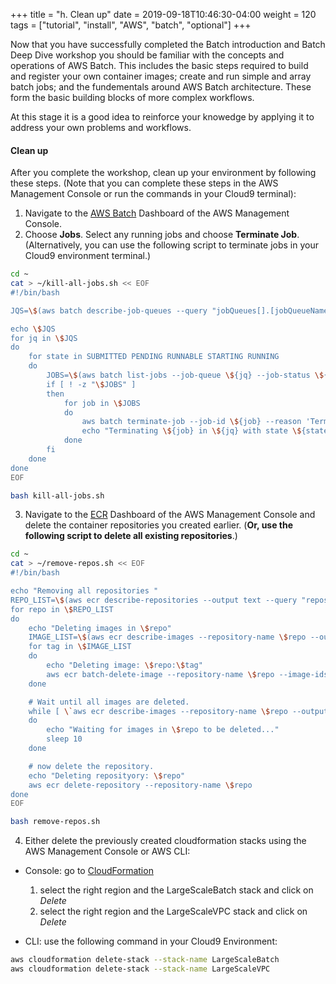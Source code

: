 +++
title = "h. Clean up"
date = 2019-09-18T10:46:30-04:00
weight = 120
tags = ["tutorial", "install", "AWS", "batch", "optional"]
+++

Now that you have successfully completed the Batch introduction and Batch Deep Dive workshop you should be familiar with the concepts and operations of AWS Batch. This includes the basic steps required to build and register your own container images; create and run simple and array batch jobs; and the fundementals around AWS Batch architecture. These form the basic building blocks of more complex workflows. 

At this stage it is a good idea to reinforce your knowedge by applying it to address your own problems and workflows.

#### Clean up

After you complete the workshop, clean up your environment by following these steps. (Note that you can complete these steps in the AWS Management Console or run the commands in your Cloud9 terminal):

1. Navigate to the [AWS Batch](https://console.aws.amazon.com/batch) Dashboard of the AWS Management Console.
2. Choose **Jobs**. Select any running jobs and choose **Terminate Job**. (Alternatively, you can use the following script to terminate jobs in your Cloud9 environment terminal.)
```bash
cd ~
cat > ~/kill-all-jobs.sh << EOF
#!/bin/bash

JQS=\$(aws batch describe-job-queues --query "jobQueues[].[jobQueueName]" --output text)

echo \$JQS
for jq in \$JQS
do
    for state in SUBMITTED PENDING RUNNABLE STARTING RUNNING
    do
        JOBS=\$(aws batch list-jobs --job-queue \${jq} --job-status \${state} --query "jobSummaryList[].[jobId]" --output text)
        if [ ! -z "\$JOBS" ]
        then
            for job in \$JOBS
            do
                aws batch terminate-job --job-id \${job} --reason 'Terminating job'
                echo "Terminating \${job} in \${jq} with state \${state}"
            done
        fi
    done
done
EOF

bash kill-all-jobs.sh
```

3. Navigate to the [ECR](https://console.aws.amazon.com/ecr/repositories) Dashboard of the AWS Management Console and delete the container repositories you created earlier. (**Or, use the following script to delete all existing repositories**.)
```bash
cd ~
cat > ~/remove-repos.sh << EOF
#!/bin/bash

echo "Removing all repositories "
REPO_LIST=\$(aws ecr describe-repositories --output text --query "repositories[].[repositoryName]")
for repo in \$REPO_LIST
do
    echo "Deleting images in \$repo"
    IMAGE_LIST=\$(aws ecr describe-images --repository-name \$repo --output text --query "imageDetails[].[imageTags]")
    for tag in \$IMAGE_LIST
    do
        echo "Deleting image: \$repo:\$tag"
        aws ecr batch-delete-image --repository-name \$repo --image-ids imageTag=\$tag
    done

    # Wait until all images are deleted.
    while [ \`aws ecr describe-images --repository-name \$repo --output text --query "imageDetails[].[imageTags]" | wc -l\` -gt 0 ]
    do
        echo "Waiting for images in \$repo to be deleted..."
        sleep 10
    done

    # now delete the repository.
    echo "Deleting reposityory: \$repo"
    aws ecr delete-repository --repository-name \$repo
done
EOF

bash remove-repos.sh
```

4. Either delete the previously created cloudformation stacks using the AWS Management Console or AWS CLI:

- Console: go to [CloudFormation](https://console.aws.amazon.com/cloudformation/)
    1. select the right region and the LargeScaleBatch stack and click on *Delete*
    2. select the right region and the LargeScaleVPC stack and click on *Delete*

- CLI: use the following command in your Cloud9 Environment:
```bash
aws cloudformation delete-stack --stack-name LargeScaleBatch
aws cloudformation delete-stack --stack-name LargeScaleVPC
```
